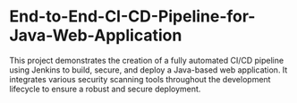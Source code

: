 # End-to-End-CI-CD-Pipeline-for-Java-Web-Application
This project demonstrates the creation of a fully automated CI/CD pipeline using Jenkins to build, secure, and deploy a Java-based web application. It integrates various security scanning tools throughout the development lifecycle to ensure a robust and secure deployment.
